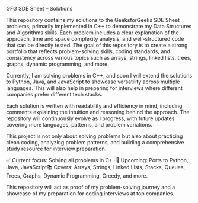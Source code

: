 GFG SDE Sheet – Solutions

This repository contains my solutions to the GeeksforGeeks SDE Sheet problems, primarily implemented in C++ to demonstrate my Data Structures and Algorithms skills. Each problem includes a clear explanation of the approach, time and space complexity analysis, and well-structured code that can be directly tested.
The goal of this repository is to create a strong portfolio that reflects problem-solving skills, coding standards, and consistency across various topics such as arrays, strings, linked lists, trees, graphs, dynamic programming, and more.

Currently, I am solving problems in C++, and soon I will extend the solutions to Python, Java, and JavaScript to showcase versatility across multiple languages. This will also help in preparing for interviews where different companies prefer different tech stacks.

Each solution is written with readability and efficiency in mind, including comments explaining the intuition and reasoning behind the approach. The repository will continuously evolve as I progress, with future updates covering more languages, patterns, and problem variations.

This project is not only about solving problems but also about practicing clean coding, analyzing problem patterns, and building a comprehensive study resource for interview preparation.

✅ Current focus: Solving all problems in C++🚀 Upcoming: Ports to Python, Java, JavaScript📚 Covers: Arrays, Strings, Linked Lists, Stacks, Queues, Trees, Graphs, Dynamic Programming, Greedy, and more.

This repository will act as proof of my problem-solving journey and a showcase of my preparation for coding interviews at top companies.

